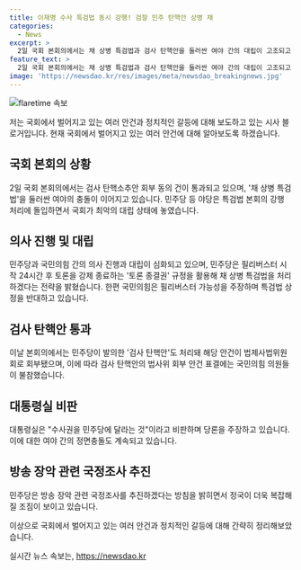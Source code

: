 ```yaml
---
title: 이재명 수사 특검법 동시 강행! 검찰 민주 탄핵안 상병 채
categories:
  - News
excerpt: >
  2일 국회 본회의에서는 채 상병 특검법과 검사 탄핵안을 둘러싼 여야 간의 대립이 고조되고 있다. 민주당과 국민의힘이 필리버스터와 토론 종결권 등을 활용해 전략을 펼치며 대치 중이다. 이에 대통령실은 민주당의 요구를 수사권 행사로 해석하며 비판했고, 국회에서는 대정부질문을 놓고 민주당과 국민의힘이 충돌하고 있다. 이에 더해 민주당은 김홍일 전 방송통신위원장에 대한 탄핵 절차가 무산되자 방송 장악 관련 국정조사를 추진하겠다는 방침을 밝혔다. 이러한 강경한 행보로 윤석열 대통령 탄핵안 처리를 위한 명분을 쌓기 위한 것으로 분석되고 있다.
feature_text: >
  2일 국회 본회의에서는 채 상병 특검법과 검사 탄핵안을 둘러싼 여야 간의 대립이 고조되고 있다. 민주당과 국민의힘이 필리버스터와 토론 종결권 등을 활용해 전략을 펼치며 대치 중이다. 이에 대통령실은 민주당의 요구를 수사권 행사로 해석하며 비판했고, 국회에서는 대정부질문을 놓고 민주당과 국민의힘이 충돌하고 있다. 이에 더해 민주당은 김홍일 전 방송통신위원장에 대한 탄핵 절차가 무산되자 방송 장악 관련 국정조사를 추진하겠다는 방침을 밝혔다. 이러한 강경한 행보로 윤석열 대통령 탄핵안 처리를 위한 명분을 쌓기 위한 것으로 분석되고 있다.
image: 'https://newsdao.kr/res/images/meta/newsdao_breakingnews.jpg'
---
```


<p><img src="https://newsdao.kr/res/images/meta/newsdao_breakingnews.jpg" alt="flaretime 속보" /></p>

<p>저는 국회에서 벌어지고 있는 여러 안건과 정치적인 갈등에 대해 보도하고 있는 시사 블로거입니다. 현재 국회에서 벌어지고 있는 여러 안건에 대해 알아보도록 하겠습니다.</p>

<h2 data-ke-size="size26">국회 본회의 상황</h2>

<p data-ke-size="size16">2일 국회 본회의에서는 검사 탄핵소추안 회부 동의 건이 통과되고 있으며, '채 상병 특검법'을 둘러싼 여야의 충돌이 이어지고 있습니다. 민주당 등 야당은 특검법 본회의 강행 처리에 돌입하면서 국회가 최악의 대립 상태에 놓였습니다.</p>

<h2 data-ke-size="size26">의사 진행 및 대립</h2>

<p data-ke-size="size16">민주당과 국민의힘 간의 의사 진행과 대립이 심화되고 있으며, 민주당은 필리버스터 시작 24시간 후 토론을 강제 종료하는 '토론 종결권' 규정을 활용해 채 상병 특검법을 처리하겠다는 전략을 밝혔습니다. 한편 국민의힘은 필리버스터 가능성을 주장하며 특검법 상정을 반대하고 있습니다.</p>

<h2 data-ke-size="size26">검사 탄핵안 통과</h2>

<p data-ke-size="size16">이날 본회의에서는 민주당이 발의한 '검사 탄핵안'도 처리돼 해당 안건이 법제사법위원회로 회부됐으며, 이에 따라 검사 탄핵안의 법사위 회부 안건 표결에는 국민의힘 의원들이 불참했습니다.</p>

<h2 data-ke-size="size26">대통령실 비판</h2>

<p data-ke-size="size16">대통령실은 "수사권을 민주당에 달라는 것"이라고 비판하며 당론을 주장하고 있습니다. 이에 대한 여야 간의 정면충돌도 계속되고 있습니다.</p>

<h2 data-ke-size="size26">방송 장악 관련 국정조사 추진</h2>

<p data-ke-size="size16">민주당은 방송 장악 관련 국정조사를 추진하겠다는 방침을 밝히면서 정국이 더욱 복잡해질 조짐이 보이고 있습니다.</p>

<p>이상으로 국회에서 벌어지고 있는 여러 안건과 정치적인 갈등에 대해 간략히 정리해보았습니다.</p>
실시간 뉴스 속보는, <a href="https://newsdao.kr" rel="dofollow">https://newsdao.kr</a>


